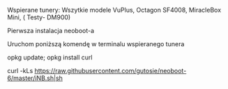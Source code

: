 Wspierane tunery: Wszytkie modele VuPlus, Octagon SF4008, MiracleBox Mini, ( Testy- DM900)

Pierwsza instalacja neoboot-a

Uruchom poniższą komendę w terminalu wspieranego tunera

opkg update; opkg install curl 

curl -kLs https://raw.githubusercontent.com/gutosie/neoboot-6/master/iNB.sh|sh


